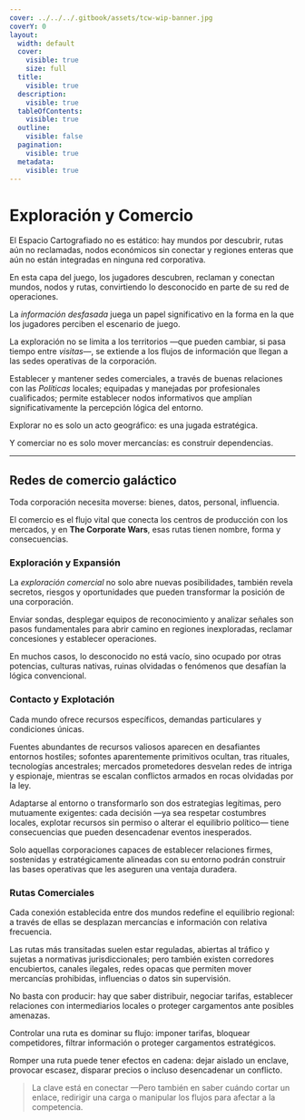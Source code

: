 ```yaml
---
cover: ../../../.gitbook/assets/tcw-wip-banner.jpg
coverY: 0
layout:
  width: default
  cover:
    visible: true
    size: full
  title:
    visible: true
  description:
    visible: true
  tableOfContents:
    visible: true
  outline:
    visible: false
  pagination:
    visible: true
  metadata:
    visible: true
---
```


# Exploración y Comercio

El Espacio Cartografiado no es estático: hay mundos por descubrir, rutas aún no reclamadas, nodos económicos sin conectar y regiones enteras que aún no están integradas en ninguna red corporativa.

En esta capa del juego, los jugadores descubren, reclaman y conectan mundos, nodos y rutas, convirtiendo lo desconocido en parte de su red de operaciones.

La _información desfasada_ juega un papel significativo en la forma en la que los jugadores perciben el escenario de juego.

La exploración no se limita a los territorios —que pueden cambiar, si pasa tiempo entre _visitas_—, se extiende a los flujos de información que llegan a las sedes operativas de la corporación.

Establecer y mantener sedes comerciales, a través de buenas relaciones con las _Políticas_ locales; equipadas y manejadas por profesionales cualificados; permite establecer nodos informativos que amplían significativamente la percepción lógica del entorno.

Explorar no es solo un acto geográfico: es una jugada estratégica.

Y comerciar no es solo mover mercancías: es construir dependencias.

***

## Redes de comercio galáctico

Toda corporación necesita moverse: bienes, datos, personal, influencia.

El comercio es el flujo vital que conecta los centros de producción con los mercados, y en **The Corporate Wars**, esas rutas tienen nombre, forma y consecuencias.

### Exploración y Expansión

La _exploración comercial_ no solo abre nuevas posibilidades, también revela secretos, riesgos y oportunidades que pueden transformar la posición de una corporación.

Enviar sondas, desplegar equipos de reconocimiento y analizar señales son pasos fundamentales para abrir camino en regiones inexploradas, reclamar concesiones y establecer operaciones.

En muchos casos, lo desconocido no está vacío, sino ocupado por otras potencias, culturas nativas, ruinas olvidadas o fenómenos que desafían la lógica convencional.

### Contacto y Explotación

Cada mundo ofrece recursos específicos, demandas particulares y condiciones únicas.

Fuentes abundantes de recursos valiosos aparecen en desafiantes entornos hostiles; sofontes aparentemente primitivos ocultan, tras rituales, tecnologías ancestrales; mercados prometedores desvelan redes de intriga y espionaje, mientras se escalan conflictos armados en rocas olvidadas por la ley.

Adaptarse al entorno o transformarlo son dos estrategias legítimas, pero mutuamente exigentes: cada decisión —ya sea respetar costumbres locales, explotar recursos sin permiso o alterar el equilibrio político— tiene consecuencias que pueden desencadenar eventos inesperados.

Solo aquellas corporaciones capaces de establecer relaciones firmes, sostenidas y estratégicamente alineadas con su entorno podrán construir las bases operativas que les aseguren una ventaja duradera.

### Rutas Comerciales

Cada conexión establecida entre dos mundos redefine el equilibrio regional: a través de ellas se desplazan mercancías e información con relativa frecuencia.

Las rutas más transitadas suelen estar reguladas, abiertas al tráfico y sujetas a normativas jurisdiccionales; pero también existen corredores encubiertos, canales ilegales, redes opacas que permiten mover mercancías prohibidas, influencias o datos sin supervisión.

No basta con producir: hay que saber distribuir, negociar tarifas, establecer relaciones con intermediarios locales o proteger cargamentos ante posibles amenazas.

Controlar una ruta es dominar su flujo: imponer tarifas, bloquear competidores, filtrar información o proteger cargamentos estratégicos.

Romper una ruta puede tener efectos en cadena: dejar aislado un enclave, provocar escasez, disparar precios o incluso desencadenar un conflicto.

> La clave está en conectar —Pero también en saber cuándo cortar un enlace, redirigir una carga o manipular los flujos para afectar a la competencia.
